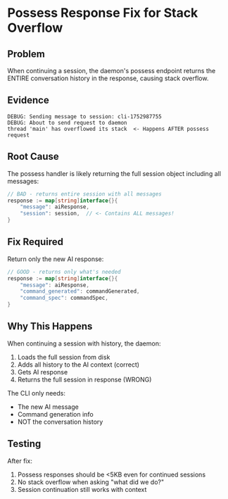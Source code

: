 # Possess Response Fix for Stack Overflow

## Problem
When continuing a session, the daemon's possess endpoint returns the ENTIRE conversation history in the response, causing stack overflow.

## Evidence
```
DEBUG: Sending message to session: cli-1752987755
DEBUG: About to send request to daemon
thread 'main' has overflowed its stack  <- Happens AFTER possess request
```

## Root Cause
The possess handler is likely returning the full session object including all messages:
```go
// BAD - returns entire session with all messages
response := map[string]interface{}{
    "message": aiResponse,
    "session": session,  // <- Contains ALL messages!
}
```

## Fix Required
Return only the new AI response:
```go
// GOOD - returns only what's needed
response := map[string]interface{}{
    "message": aiResponse,
    "command_generated": commandGenerated,
    "command_spec": commandSpec,
}
```

## Why This Happens
When continuing a session with history, the daemon:
1. Loads the full session from disk
2. Adds all history to the AI context (correct)
3. Gets AI response
4. Returns the full session in response (WRONG)

The CLI only needs:
- The new AI message
- Command generation info
- NOT the conversation history

## Testing
After fix:
1. Possess responses should be <5KB even for continued sessions
2. No stack overflow when asking "what did we do?"
3. Session continuation still works with context